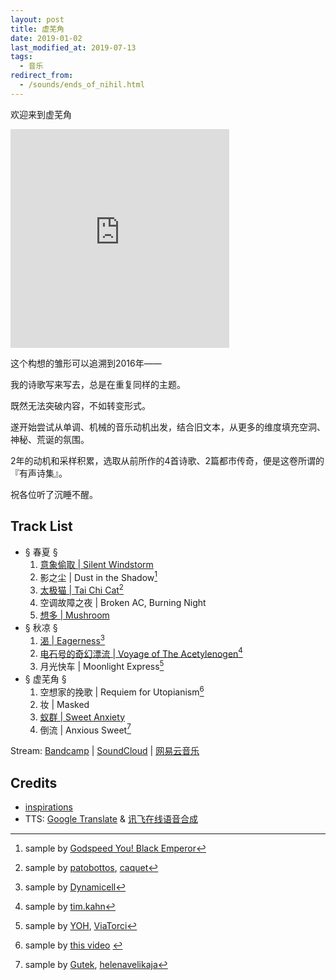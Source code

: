 ```yaml
---
layout: post
title: 虚芜角
date: 2019-01-02
last_modified_at: 2019-07-13
tags:
  - 音乐
redirect_from:
  - /sounds/ends_of_nihil.html
---
```

欢迎来到虚芜角

<iframe style="border: 0; width: 350px; height: 350px;" src="https://bandcamp.com/EmbeddedPlayer/album=520012298/size=large/bgcol=ffffff/linkcol=4ec5ec/minimal=true/transparent=true/" seamless><a href="https://feeshy.bandcamp.com/album/ends-of-nihil">ends of nihil by feeshy</a></iframe>

这个构想的雏形可以追溯到2016年——

我的诗歌写来写去，总是在重复同样的主题。

既然无法突破内容，不如转变形式。

遂开始尝试从单调、机械的音乐动机出发，结合旧文本，从更多的维度填充空洞、神秘、荒诞的氛围。

2年的动机和采样积累，选取从前所作的4首诗歌、2篇都市传奇，便是这卷所谓的『有声诗集』。

祝各位听了沉睡不醒。

## Track List

- § 春夏 §
	1.  [意象偷取 | Silent Windstorm](/poetry/gloom/silent-windstorm)
	2.  影之尘 | Dust in the Shadow[^2]
	3.  [太极猫 | Tai Chi Cat](/prose/taichicat)[^3]
	4.  空调故障之夜 | Broken AC, Burning Night
	5.  [想多 | Mushroom](/poetry/freak/mushroom)
- § 秋凉 §
	1.  [渴 | Eagerness](/poetry/gloom/eagerness)[^6]
	2.  [电石号的奇幻漂流 | Voyage of The Acetylenogen](/prose/voyage)[^7]
	3.  月光快车 | Moonlight Express[^8]
- § 虚芜角 §
	1.  空想家的挽歌 | Requiem for Utopianism[^9]
	2.   妆 | Masked
	3.   [蚁群 | Sweet Anxiety](/poetry/gloom/sweet_anxiety)
	4.   倒流 | Anxious Sweet[^12]

Stream: [Bandcamp](https://feeshy.bandcamp.com/album/ends-of-nihil) | [SoundCloud](https://soundcloud.com/feeshy_cn/sets/ends-of-nihil) | [网易云音乐](https://music.163.com/album?id=121813745)

## Credits

- [inspirations](https://music.163.com/playlist/13199800552)
- TTS: [Google Translate](https://translate.google.com/) & [讯飞在线语音合成](https://www.xfyun.cn/services/online_tts)

[^2]: sample by [Godspeed You! Black Emperor](https://www.last.fm/music/Godspeed+You!+Black+Emperor/_/%5BGlockenspiel+Duet+Recorded+On+A+Campsite+In+Rhinebeck,+N.y.%5D)

[^3]: sample by [patobottos](https://freesound.org/s/178504/), [caquet](https://freesound.org/s/221164/)

[^6]: sample by [Dynamicell](https://freesound.org/s/17548/)

[^7]: sample by [tim.kahn](https://freesound.org/s/197714/)

[^8]: sample by [YOH](https://freesound.org/s/170866/), [ViaTorci](https://freesound.org/s/66789/)

[^9]: sample by [this video](https://youtu.be/3ZxjV0s2CrA) 

[^12]: sample by [Gutek](https://freesound.org/s/385646/), [helenavelikaja](https://freesound.org/s/361923/)